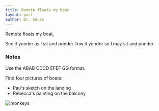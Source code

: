 ```yaml
---
title: Remote floats my boat
layout: post
author: Dr. Seuss
---
```


Remote floats my boat,

See it yonder as I sit and ponder
Tow it yonder so I may sit and ponder

### Notes

Use the ABAB CDCD EFEF GG format.

Find four pictures of boats:

- Pau's sketch on the landing
- Rebecca's painting on the balcony
  
![monkeys](https://bookmonkeys.github.io/monkeytales/assets/images/379824_38.jpg)
